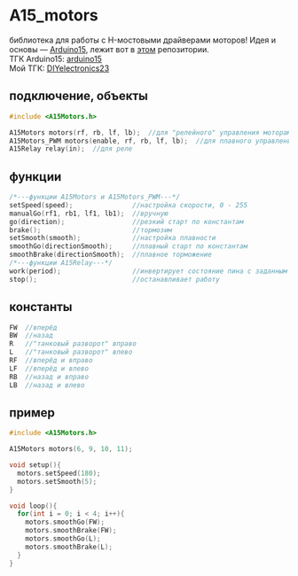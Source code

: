 # A15_motors
библиотека для работы с H-мостовыми драйверами моторов!
Идея и основы — [Arduino15](https://github.com/ArduinoChannel), лежит вот в [этом](https://github.com/ArduinoChannel/A15_motors) репозитории.  
ТГК Arduino15: [arduino15](https://t.me/arduino15)  
Мой ТГК: [DIYelectronics23](https://t.me/DIYelectronics23)  

## подключение, объекты
```cpp
#include <A15Motors.h>

A15Motors motors(rf, rb, lf, lb);  //для "релейного" управления моторами
A15Motors_PWM motors(enable, rf, rb, lf, lb);  //для плавного управления моторами
A15Relay relay(in);  //для реле
```
## функции
```cpp
/*---функции A15Motors и A15Motors_PWM---*/
setSpeed(speed);               //настройка скорости, 0 - 255
manualGo(rf1, rb1, lf1, lb1);  //вручную
go(direction);                 //резкий старт по константам
brake();                       //тормозим
setSmooth(smooth);             //настройка плавности
smoothGo(directionSmooth);     //плавный старт по константам
smoothBrake(directionSmooth);  //плавное торможение
/*---функции A15Relay---*/
work(period);                  //инвертирует состояние пина с заданным интервалом
stop();                        //останавливает работу
```
## константы
```cpp
FW  //вперёд
BW  //назад
R   //"танковый разворот" вправо
L   //"танковый разворот" влево
RF  //вперёд и вправо
LF  //вперёд и влево
RB  //назад и вправо
LB  //назад и влево
```
## пример
```cpp
#include <A15Motors.h>

A15Motors motors(6, 9, 10, 11);

void setup(){
  motors.setSpeed(180);
  motors.setSmooth(5);
}

void loop(){
  for(int i = 0; i < 4; i++){
    motors.smoothGo(FW);
    motors.smoothBrake(FW);
    motors.smoothGo(L);
    motors.smoothBrake(L);
  }
}
```
